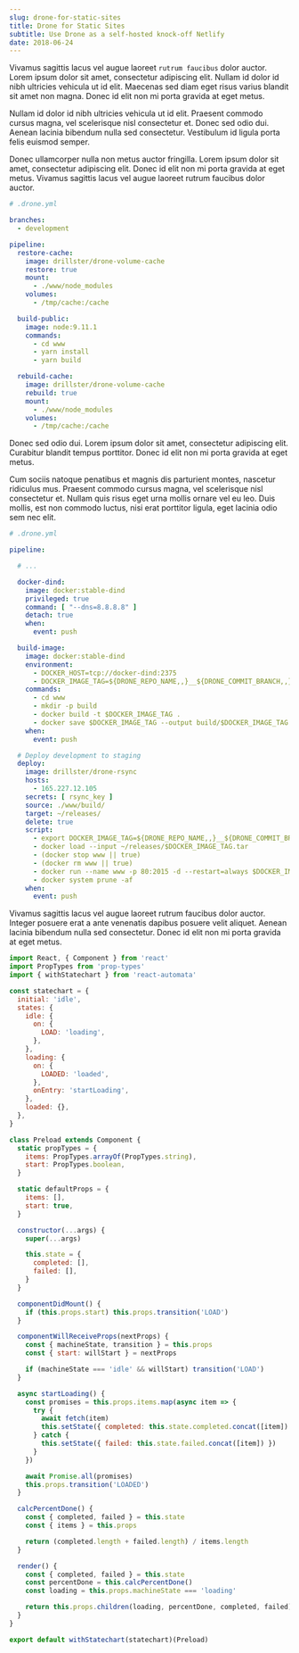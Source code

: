 ```yaml
---
slug: drone-for-static-sites
title: Drone for Static Sites
subtitle: Use Drone as a self-hosted knock-off Netlify
date: 2018-06-24
---
```


Vivamus sagittis lacus vel augue laoreet `rutrum faucibus` dolor auctor. Lorem
ipsum dolor sit amet, consectetur adipiscing elit. Nullam id dolor id nibh
ultricies vehicula ut id elit. Maecenas sed diam eget risus varius blandit sit
amet non magna. Donec id elit non mi porta gravida at eget metus.

Nullam id dolor id nibh ultricies vehicula ut id elit. Praesent commodo cursus
magna, vel scelerisque nisl consectetur et. Donec sed odio dui. Aenean lacinia
bibendum nulla sed consectetur. Vestibulum id ligula porta felis euismod
semper.Donec ullamcorper nulla non metus auctor fringilla. Lorem ipsum
dolor sit amet, consectetur adipiscing elit. Donec id elit non mi porta gravida
at eget metus. Vivamus sagittis lacus vel augue laoreet rutrum faucibus dolor
auctor.

```yaml
# .drone.yml

branches:
  - development

pipeline:
  restore-cache:
    image: drillster/drone-volume-cache
    restore: true
    mount:
      - ./www/node_modules
    volumes:
      - /tmp/cache:/cache

  build-public:
    image: node:9.11.1
    commands:
      - cd www
      - yarn install
      - yarn build

  rebuild-cache:
    image: drillster/drone-volume-cache
    rebuild: true
    mount:
      - ./www/node_modules
    volumes:
      - /tmp/cache:/cache
```

Donec sed odio dui. Lorem ipsum dolor sit amet, consectetur adipiscing elit.
Curabitur blandit tempus porttitor. Donec id elit non mi porta gravida at eget
metus.

Cum sociis natoque penatibus et magnis dis parturient montes, nascetur
ridiculus mus. Praesent commodo cursus magna, vel scelerisque nisl consectetur
et. Nullam quis risus eget urna mollis ornare vel eu leo. Duis mollis, est non
commodo luctus, nisi erat porttitor ligula, eget lacinia odio sem nec elit.

```yaml
# .drone.yml

pipeline:

  # ...

  docker-dind:
    image: docker:stable-dind
    privileged: true
    command: [ "--dns=8.8.8.8" ]
    detach: true
    when:
      event: push

  build-image:
    image: docker:stable-dind
    environment:
      - DOCKER_HOST=tcp://docker-dind:2375
      - DOCKER_IMAGE_TAG=${DRONE_REPO_NAME,,}__${DRONE_COMMIT_BRANCH,,}__${DRONE_COMMIT_SHA,,}__www
    commands:
      - cd www
      - mkdir -p build
      - docker build -t $DOCKER_IMAGE_TAG .
      - docker save $DOCKER_IMAGE_TAG --output build/$DOCKER_IMAGE_TAG.tar
    when:
      event: push

  # Deploy development to staging
  deploy:
    image: drillster/drone-rsync
    hosts: 
      - 165.227.12.105
    secrets: [ rsync_key ]
    source: ./www/build/
    target: ~/releases/
    delete: true
    script:
      - export DOCKER_IMAGE_TAG=${DRONE_REPO_NAME,,}__${DRONE_COMMIT_BRANCH,,}__${DRONE_COMMIT_SHA,,}__www
      - docker load --input ~/releases/$DOCKER_IMAGE_TAG.tar
      - (docker stop www || true)
      - (docker rm www || true)
      - docker run --name www -p 80:2015 -d --restart=always $DOCKER_IMAGE_TAG
      - docker system prune -af
    when:
      event: push
```

Vivamus sagittis lacus vel augue laoreet rutrum faucibus dolor auctor. Integer
posuere erat a ante venenatis dapibus posuere velit aliquet. Aenean lacinia
bibendum nulla sed consectetur. Donec id elit non mi porta gravida at eget
metus.

```javascript
import React, { Component } from 'react'
import PropTypes from 'prop-types'
import { withStatechart } from 'react-automata'

const statechart = {
  initial: 'idle',
  states: {
    idle: {
      on: {
        LOAD: 'loading',
      },
    },
    loading: {
      on: {
        LOADED: 'loaded',
      },
      onEntry: 'startLoading',
    },
    loaded: {},
  },
}

class Preload extends Component {
  static propTypes = {
    items: PropTypes.arrayOf(PropTypes.string),
    start: PropTypes.boolean,
  }

  static defaultProps = {
    items: [],
    start: true,
  }

  constructor(...args) {
    super(...args)

    this.state = {
      completed: [],
      failed: [],
    }
  }

  componentDidMount() {
    if (this.props.start) this.props.transition('LOAD')
  }

  componentWillReceiveProps(nextProps) {
    const { machineState, transition } = this.props
    const { start: willStart } = nextProps

    if (machineState === 'idle' && willStart) transition('LOAD')
  }

  async startLoading() {
    const promises = this.props.items.map(async item => {
      try {
        await fetch(item)
        this.setState({ completed: this.state.completed.concat([item]) })
      } catch {
        this.setState({ failed: this.state.failed.concat([item]) })
      }
    })

    await Promise.all(promises)
    this.props.transition('LOADED')
  }

  calcPercentDone() {
    const { completed, failed } = this.state
    const { items } = this.props

    return (completed.length + failed.length) / items.length
  }

  render() {
    const { completed, failed } = this.state
    const percentDone = this.calcPercentDone()
    const loading = this.props.machineState === 'loading'

    return this.props.children(loading, percentDone, completed, failed)
  }
}

export default withStatechart(statechart)(Preload)
```

